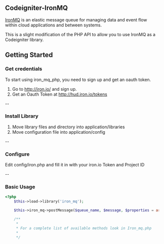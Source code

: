 Codeigniter-IronMQ
-------------

[IronMQ](http://www.iron.io/products/mq) is an elastic message queue for managing data and event flow within cloud applications and between systems.

This is a slight modification of the PHP API to allow you to use IronMQ as a Codeigniter library.

## Getting Started

### Get credentials

To start using iron_mq_php, you need to sign up and get an oauth token.

1. Go to http://iron.io/ and sign up.
2. Get an Oauth Token at http://hud.iron.io/tokens

--

### Install Library

1. Move library files and directory into application/libraries
2. Move configuration file into application/config

--

### Configure

Edit config/iron.php and fill it in with your iron.io Token and Project ID

--

### Basic Usage

```php
<?php
    $this->load->library('iron_mq');

    $this->iron_mq->postMessage($queue_name, $message, $properties = array());

    /**
     * 
     * For a complete list of available methods look in Iron_mq.php
     * 
     */
```


